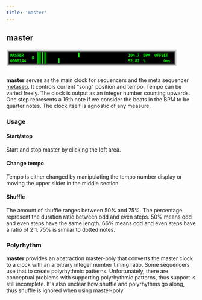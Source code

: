 ```yaml
---
title: 'master'
---
```


## master

![master](master.png)

**master** serves as the main clock for sequencers and the meta sequencer [metaseq](../metaseq).
It controls current "song" position and tempo. Tempo can be varied freely. The clock
is output as an integer number counting upwards. One step represents a 16th note if
we consider the beats in the BPM to be quarter notes. The clock itself is agnostic
of any measure.

### Usage


#### Start/stop

Start and stop master by clicking the left area.

#### Change tempo

Tempo is either changed by manipulating the tempo number display or moving the upper
slider in the middle section.

#### Shuffle

The amount of shuffle ranges between 50% and 75%. The percentage represent the duration
ratio between odd and even steps. 50% means odd and even steps have the same length.
66% means odd and even steps have a ratio of 2:1. 75% is similar to dotted notes.

### Polyrhythm

**master** provides an abstraction master-poly that converts the master clock to a clock
with an arbitrary integer number timing ratio. Some sequencers use that to create
polyrhythmic patterns. Unfortunately, there are conceptual problems with supporting
polyrhythmic patterns, thus support is still incomplete. It's also unclear how
shuffle and polyrhythms go along, thus shuffle is ignored when using master-poly.

